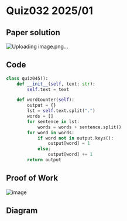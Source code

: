 # Quiz032 2025/01

## Paper solution
![Uploading image.png…]()


## Code
```.py
class quiz045():
    def __init__(self, text: str):
        self.text = text

    def wordCounter(self):
        output = {}
        lst = self.text.split(".")
        words = []
        for sentence in lst:
            words = words + sentence.split()
        for word in words:
            if word not in output.keys():
                output[word] = 1
            else:
                output[word] += 1
        return output
```

## Proof of Work
![image](https://github.com/user-attachments/assets/6a43cb10-2372-4aac-bf74-6ddf02f9138d)


## Diagram


